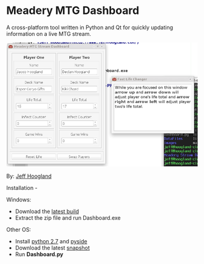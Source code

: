 # Meadery MTG Dashboard

A cross-platform tool written in Python and Qt for quickly updating information on a live MTG stream.

![alt text](https://raw.githubusercontent.com/JeffHoogland/mtg-totals/master/screenshot.png "MTG Totals") 

By: [Jeff Hoogland](http://www.jeffhoogland.com/)

Installation -

Windows:
- Download the [latest build]()
- Extract the zip file and run Dashboard.exe

Other OS:
- Install [python 2.7](https://www.python.org/downloads/) and [pyside](http://qt-project.org/wiki/PySideDownloads)
- Download the latest [snapshot]()
- Run **Dashboard.py**

